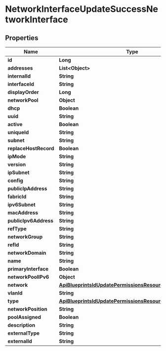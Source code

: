 

# NetworkInterfaceUpdateSuccessNetworkInterface

## Properties

Name | Type | Description | Notes
------------ | ------------- | ------------- | -------------
**id** | **Long** |  |  [optional]
**addresses** | **List&lt;Object&gt;** |  |  [optional]
**internalId** | **String** |  |  [optional]
**interfaceId** | **String** |  |  [optional]
**displayOrder** | **Long** |  |  [optional]
**networkPool** | **Object** |  |  [optional]
**dhcp** | **Boolean** |  |  [optional]
**uuid** | **String** |  |  [optional]
**active** | **Boolean** |  |  [optional]
**uniqueId** | **String** |  |  [optional]
**subnet** | **String** |  |  [optional]
**replaceHostRecord** | **Boolean** |  |  [optional]
**ipMode** | **String** |  |  [optional]
**version** | **String** |  |  [optional]
**ipSubnet** | **String** |  |  [optional]
**config** | **String** |  |  [optional]
**publicIpAddress** | **String** |  |  [optional]
**fabricId** | **String** |  |  [optional]
**ipv6Subnet** | **String** |  |  [optional]
**macAddress** | **String** |  |  [optional]
**publicIpv6Address** | **String** |  |  [optional]
**refType** | **String** |  |  [optional]
**networkGroup** | **String** |  |  [optional]
**refId** | **String** |  |  [optional]
**networkDomain** | **String** |  |  [optional]
**name** | **String** |  |  [optional]
**primaryInterface** | **Boolean** |  |  [optional]
**networkPoolIPv6** | **Object** |  |  [optional]
**network** | [**ApiBlueprintsIdUpdatePermissionsResourcePermissionSites**](ApiBlueprintsIdUpdatePermissionsResourcePermissionSites.md) |  |  [optional]
**vlanId** | **String** |  |  [optional]
**type** | [**ApiBlueprintsIdUpdatePermissionsResourcePermissionSites**](ApiBlueprintsIdUpdatePermissionsResourcePermissionSites.md) |  |  [optional]
**networkPosition** | **String** |  |  [optional]
**poolAssigned** | **Boolean** |  |  [optional]
**description** | **String** |  |  [optional]
**externalType** | **String** |  |  [optional]
**externalId** | **String** |  |  [optional]



